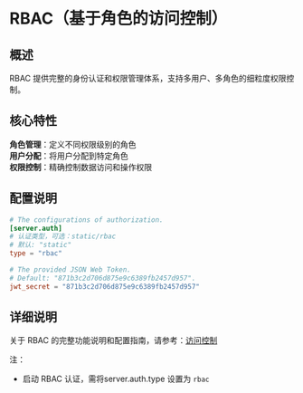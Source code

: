 # RBAC（基于角色的访问控制）

## 概述

RBAC 提供完整的身份认证和权限管理体系，支持多用户、多角色的细粒度权限控制。

## 核心特性
**角色管理**：定义不同权限级别的角色  
**用户分配**：将用户分配到特定角色  
**权限控制**：精确控制数据访问和操作权限  

## 配置说明

```toml
# The configurations of authorization.
[server.auth]
# 认证类型，可选：static/rbac
# 默认: "static"
type = "rbac" 

# The provided JSON Web Token.
# Default: "871b3c2d706d875e9c6389fb2457d957".
jwt_secret = "871b3c2d706d875e9c6389fb2457d957"
```

## 详细说明

关于 RBAC 的完整功能说明和配置指南，请参考：[访问控制](../rbac/overview.md)


注：
- 启动 RBAC 认证，需将server.auth.type 设置为 `rbac` 
